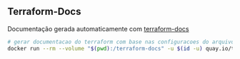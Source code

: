## Terraform-Docs

Documentação gerada automaticamente com [terraform-docs](/.terraform-docs.yml)

```sh
# gerar documentacao do terraform com base nas configuracoes do arquivo '.terraform-docs.yml'
docker run --rm --volume "$(pwd):/terraform-docs" -u $(id -u) quay.io/terraform-docs/terraform-docs:0.18.0 /terraform-docs
```